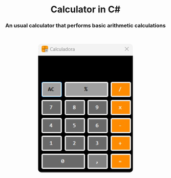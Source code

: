 <h1 align="center">Calculator in C#</h1>
<h3 align="center">An usual calculator that performs basic arithmetic calculations</h3>
<br />
<p align="center">
<img style="border-radius: 10px" src="https://github.com/IsolatedThinker117/Calculator-in-CSharp/blob/main/img/Calculadora.jpg">
</p>

